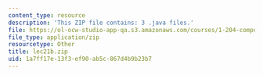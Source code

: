 ```yaml
---
content_type: resource
description: 'This ZIP file contains: 3 .java files.'
file: https://ol-ocw-studio-app-qa.s3.amazonaws.com/courses/1-204-computer-algorithms-in-systems-engineering-spring-2010/1a7ff17e13f3ef90ab5c867d4b9b23b7_lec21b.zip
file_type: application/zip
resourcetype: Other
title: lec21b.zip
uid: 1a7ff17e-13f3-ef90-ab5c-867d4b9b23b7
---
```


